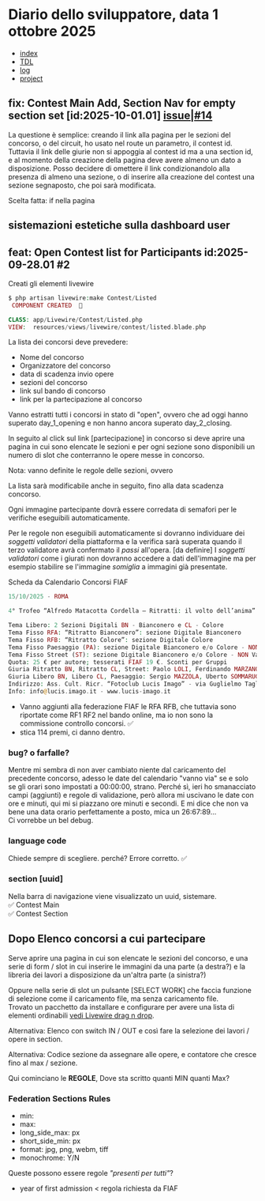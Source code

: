 # Diario dello sviluppatore, data 1 ottobre 2025

* [index](../index.md)
* [TDL](../TDL.md)
* [log](/storage/logs/laravel.log)
* [project](https://github.com/users/mrai64/projects/1)

## fix: Contest Main Add, Section Nav for empty section set [id:2025-10-01.01] [issue|#14](https://github.com/mrai64/yapcp/issues/14)

La questione è semplice: creando il link alla pagina per le sezioni del concorso,
o del circuit, ho usato nel route un parametro, il contest id. Tuttavia
il link delle giurie non si appoggia al contest id ma a una section id,
e al momento della creazione della pagina deve avere almeno un dato
a disposizione. Posso decidere di omettere il link condizionandolo
alla presenza di almeno una sezione, o di inserire alla creazione del contest
una sezione segnaposto, che poi sarà modificata.

Scelta fatta: if nella pagina

## sistemazioni estetiche sulla dashboard user

## feat: Open Contest list for Participants id:2025-09-28.01 #2

Creati gli elementi livewire

```php
$ php artisan livewire:make Contest/Listed
 COMPONENT CREATED  🤙

CLASS: app/Livewire/Contest/Listed.php
VIEW:  resources/views/livewire/contest/listed.blade.php
```

La lista dei concorsi deve prevedere:

* Nome del concorso
* Organizzatore del concorso
* data di scadenza invio opere
* sezioni del concorso
* link sul bando di concorso
* link per la partecipazione al concorso

Vanno estratti tutti i concorsi in stato di "open", ovvero che ad oggi
hanno superato day_1_opening e non hanno ancora superato day_2_closing.

In seguito al click sul link \[partecipazione] in concorso
si deve aprire una pagina in cui sono elencate le sezioni
e per ogni sezione sono disponibili un numero di slot che
conterranno le opere messe in concorso.

Nota: vanno definite le regole delle sezioni, ovvero

La lista sarà modificabile anche in seguito, fino alla data scadenza concorso.

Ogni immagine partecipante dovrà essere corredata di semafori per le
verifiche eseguibili automaticamente.

Per le regole non eseguibili automaticamente si dovranno
individuare dei *soggetti validatori* della piattaforma e la verifica
sarà superata quando il terzo validatore avrà confermato
il *passi* all'opera. [da definire] I *soggetti validatori*
come i giurati non dovranno accedere a dati dell'immagine ma per esempio
stabilire se l'immagine *somiglia* a immagini già presentate.

Scheda da Calendario Concorsi FIAF

```php
15/10/2025 - ROMA

4° Trofeo “Alfredo Matacotta Cordella – Ritratti: il volto dell’anima” - Patr. FIAF 2025Q1

Tema Libero: 2 Sezioni Digitali BN - Bianconero e CL - Colore
Tema Fisso RFA: “Ritratto Bianconero”: sezione Digitale Bianconero
Tema Fisso RFB: “Ritratto Colore”: sezione Digitale Colore
Tema Fisso Paesaggio (PA): sezione Digitale Bianconero e/o Colore - NON Valido Statistica FIAF
Tema Fisso Street (ST): sezione Digitale Bianconero e/o Colore - NON Valido Statistica FIAF
Quota: 25 € per autore; tesserati FIAF 19 €. Sconti per Gruppi
Giuria Ritratto BN, Ritratto CL, Street: Paolo LOLI, Ferdinando MARZANO, Dario RIVA
Giuria Libero BN, Libero CL, Paesaggio: Sergio MAZZOLA, Uberto SOMMARUGA, Roberto DE LEONARDIS
Indirizzo: Ass. Cult. Ricr. “Fotoclub Lucis Imago” - via Guglielmo Tagliacarne 78 - 00148 Roma
Info: info@lucis.imago.it - www.lucis-imago.it

```

* Vanno aggiunti alla federazione FIAF le RFA RFB, che tuttavia sono riportate
come RF1 RF2 nel bando online, ma io non sono la commissione controllo concorsi. ✅
* stica 114 premi, ci danno dentro.

### bug? o farfalle?

Mentre mi sembra di non aver cambiato niente dal caricamento del precedente
concorso, adesso le date del calendario "vanno via" se e solo se gli orari sono impostati a 00:00:00, strano. Perché sì, ieri ho smanacciato campi (aggiunti) e regole di
validazione, però allora mi uscivano le date con ore e minuti, qui mi
si piazzano ore minuti e secondi. E mi dice che non va bene una data orario perfettamente a posto, mica un 26:67:89...  
Ci vorrebbe un bel debug.

### language code

Chiede sempre di scegliere. perché? Errore corretto. ✅

### section [uuid]

Nella barra di navigazione viene visualizzato un uuid, sistemare.  
✅ Contest Main  
✅ Contest Section

## Dopo Elenco concorsi a cui partecipare

Serve aprire una pagina in cui son elencate le sezioni del concorso,
e una serie di form / slot in cui inserire le immagini da una parte (a destra?) e
la libreria dei lavori a disposizione da un'altra parte (a sinistra?)

Oppure nella serie di slot un pulsante [SELECT WORK] che faccia funzione
di selezione come il caricamento file, ma senza caricamento file.  
Trovato un pacchetto da installare e configurare per avere una lista di elementi ordinabili
[vedi Livewire drag n drop](https://packagist.org/packages/artisanpack-ui/livewire-drag-and-drop).

Alternativa: Elenco con switch IN / OUT e così fare la selezione dei lavori / opere in section.

Alternativa: Codice sezione da assegnare alle opere, e contatore che cresce fino al max / sezione.

Qui cominciano le **REGOLE**, Dove sta scritto quanti MIN quanti Max? 

### Federation Sections Rules

* min: 
* max: 
* long_side_max: px
* short_side_min: px
* format: jpg, png, webm, tiff
* monochrome: Y/N

Queste possono essere regole *"presenti per tutti"*?

* year of first admission < regola richiesta da FIAF
